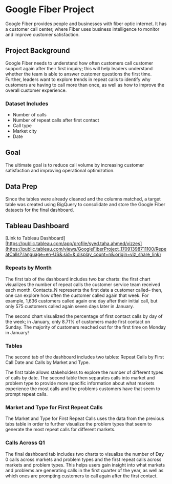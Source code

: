 # Google Fiber Project

Google Fiber provides people and businesses with fiber optic internet. It has a customer call center, where Fiber uses business intelligence to monitor and improve customer satisfaction.

## Project Background

Google Fiber needs to understand how often customers call customer support again after their first inquiry; this will help leaders understand whether the team is able to answer customer questions the first time. Further, leaders want to explore trends in repeat calls to identify why customers are having to call more than once, as well as how to improve the overall customer experience.

### Dataset Includes
- Number of calls
- Number of repeat calls after first contact
- Call type
- Market city
- Date

## Goal
The ultimate goal is to reduce call volume by increasing customer satisfaction and improving operational optimization.

## Data Prep
Since the tables were already cleaned and the columns matched, a target table was created using BigQuery to consolidate and store the Google Fiber datasets for the final dashboard.

## Tableau Dashboard
[Link to Tableau Dashboard][https://public.tableau.com/app/profile/syed.taha.ahmed/vizzes](https://public.tableau.com/views/GoogleFiberProject_17091398711100/RepeatCalls?:language=en-US&:sid=&:display_count=n&:origin=viz_share_link)

### Repeats by Month
The first tab of the dashboard includes two bar charts: the first chart visualizes the number of repeat calls the customer service team received each month. Contacts_N represents the first date a customer called– then, one can explore how often the customer called again that week. For example, 1,636 customers called again one day after their initial call, but only 575 customers called again seven days later in January. 

The second chart visualized the percentage of first contact calls by day of the week; in January, only 8.71% of customers made first contact on Sunday. The majority of customers reached out for the first time on Monday in January!

### Tables
The second tab of the dashboard includes two tables: Repeat Calls by First Call Date and Calls by Market and Type.

The first table allows stakeholders to explore the number of different types of calls by date. The second table then separates calls into market and problem type to provide more specific information about what markets experience the most calls and the problems customers have that seem to prompt repeat calls.

### Market and Type for First Repeat Calls
The Market and Type for First Repeat Calls uses the data from the previous tabs table in order to further visualize the problem types that seem to generate the most repeat calls for different markets.

### Calls Across Q1
The final dashboard tab includes two charts to visualize the number of Day 0 calls across markets and problem types and the first repeat calls across markets and problem types. This helps users gain insight into what markets and problems are generating calls in the first quarter of the year, as well as which ones are prompting customers to call again after the first contact.
